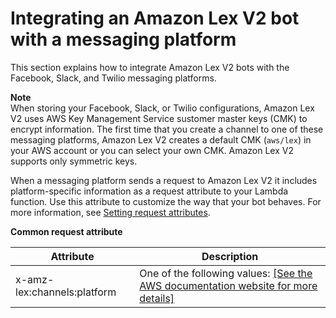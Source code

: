 # Integrating an Amazon Lex V2 bot with a messaging platform<a name="deploying-messaging-platform"></a>

This section explains how to integrate Amazon Lex V2 bots with the Facebook, Slack, and Twilio messaging platforms\.

**Note**  
When storing your Facebook, Slack, or Twilio configurations, Amazon Lex V2 uses AWS Key Management Service sustomer master keys \(CMK\) to encrypt information\. The first time that you create a channel to one of these messaging platforms, Amazon Lex V2 creates a default CMK \(`aws/lex`\) in your AWS account or you can select your own CMK\. Amazon Lex V2 supports only symmetric keys\.

When a messaging platform sends a request to Amazon Lex V2 it includes platform\-specific information as a request attribute to your Lambda function\. Use this attribute to customize the way that your bot behaves\. For more information, see [Setting request attributes](context-mgmt-request-attribs.md)\.


**Common request attribute**  

| Attribute | Description | 
| --- | --- | 
| x\-amz\-lex:channels:platform | One of the following values: [\[See the AWS documentation website for more details\]](http://docs.aws.amazon.com/lexv2/latest/dg/deploying-messaging-platform.html) | 
